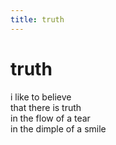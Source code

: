 ```yaml
---
title: truth
---
```


# truth 

i like to believe  
that there is truth  
in the flow of a tear  
in the dimple of a smile   


